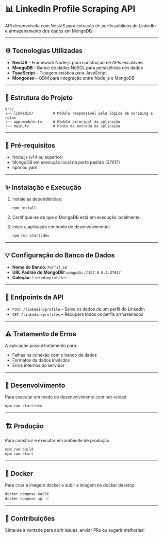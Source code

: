 # 📊 LinkedIn Profile Scraping API

API desenvolvida com NestJS para extração de perfis públicos do LinkedIn e armazenamento dos dados em MongoDB.

---

## ⚙️ Tecnologias Utilizadas

- **NestJS** – Framework Node.js para construção de APIs escaláveis
- **MongoDB** – Banco de dados NoSQL para persistência dos dados
- **TypeScript** – Tipagem estática para JavaScript
- **Mongoose** – ODM para integração entre Node.js e MongoDB

---

## 📁 Estrutura do Projeto

```
src/
├── linkedin/         # Módulo responsável pela lógica de scraping e rotas
├── app.module.ts     # Módulo principal da aplicação
└── main.ts           # Ponto de entrada da aplicação
```

---

## 🧰 Pré-requisitos

- Node.js (v14 ou superior)
- MongoDB em execução local na porta padrão (27017)
- npm ou yarn

---

## ✨ Instalação e Execução

1. Instale as dependências:

   ```bash
   npm install
   ```

2. Certifique-se de que o MongoDB está em execução localmente.

3. Inicie a aplicação em modo de desenvolvimento:

   ```bash
   npm run start:dev
   ```

---

## 💡 Configuração do Banco de Dados

- **Nome do Banco:** `Perfil_LK`
- **URL Padrão do MongoDB:** `mongodb://127.0.0.1:27017`
- **Coleção:** `linkedinprofiles`

---

## 📡 Endpoints da API

- `POST /linkedin/profile` – Salva os dados de um perfil do LinkedIn
- `GET /linkedin/profiles` – Recupera todos os perfis armazenados

---

## ⚠️ Tratamento de Erros

A aplicação possui tratamento para:

- Falhas na conexão com o banco de dados
- Formatos de dados inválidos
- Erros internos do servidor

---

## 🥪 Desenvolvimento

Para executar em modo de desenvolvimento com hot-reload:

```bash
npm run start:dev
```

---

## 🏗️ Produção

Para construir e executar em ambiente de produção:

```bash
npm run build
npm run start
```

---

## 🐳 Docker

Para criar a imagem docker e subir a imagem no docker desktop

```bash
docker compose build
docker compose up -d
```

---

## 👋 Contribuições

Sinta-se à vontade para abrir issues, enviar PRs ou sugerir melhorias!

